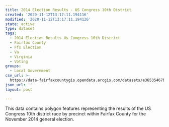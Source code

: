 ```yaml
---
title: 2014 Election Results - US Congress 10th District
created: '2020-11-12T13:17:11.194116'
modified: '2020-11-12T13:17:11.194126'
state: active
type: dataset
tags:
  - 2014 Election Results Us Congress 10th District
  - Fairfax County
  - Ffx Election
  - Va
  - Virginia
  - Voting
groups:
  - Local Government
csv_url: >-
  https://data-fairfaxcountygis.opendata.arcgis.com/datasets/e36535467b9b45f5a44d8528c4ae82d6_38.csv?outSR=%7B%22latestWkid%22%3A4269%2C%22wkid%22%3A4269%7D
json_url: ''
layout: post

---
```

This data contains polygon features representing the results of the US Congress 10th district race by precinct within Fairfax County for the November 2014 general election.
